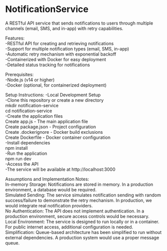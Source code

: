 # NotificationService
A RESTful API service that sends notifications to users through multiple channels (email, SMS, and in-app) with retry capabilities.

Features:\
-RESTful API for creating and retrieving notifications\
-Support for multiple notification types (email, SMS, in-app)\
-Automatic retry mechanism with exponential backoff\
-Containerized with Docker for easy deployment\
-Detailed status tracking for notifications

Prerequisites:\
-Node.js (v14 or higher)\
-Docker (optional, for containerized deployment)

Setup Instructions:
-Local Development Setup\
-Clone this repository or create a new directory\
mkdir notification-service\
cd notification-service\
-Create the application files\
Create app.js - The main application file\
Create package.json - Project configuration\
Create .dockerignore - Docker build exclusions\
Create Dockerfile - Docker container configuration\
-Install dependencies\
npm install\
-Run the application\
npm run dev\
-Access the API\
-The service will be available at http://localhost:3000

Assumptions and Implementation Notes:\
In-memory Storage: Notifications are stored in memory. In a production environment, a database would be required.\
Simulated Sending: The service simulates notification sending with random success/failure to demonstrate the retry mechanism. In production, we would integrate real notification providers.\
No Authentication: The API does not implement authentication. In a production environment, secure access controls would be necessary.\
Local Environment: The service is designed to run locally or in a container. For public internet access, additional configuration is needed.\
Simplification: Queue-based architecture has been simplified to run without external dependencies. A production system would use a proper message queue.

